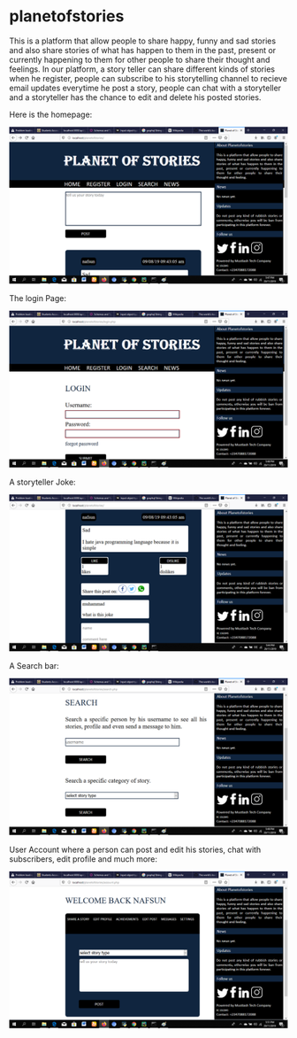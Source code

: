 # planetofstories
This is a platform that allow people to share happy, funny and sad stories and also share stories of what has happen to them in the past, present or currently happening to them for other people to share their thought and feelings. In our platform, a story teller can share different kinds of stories when he register, people can subscribe to his storytelling channel to recieve email updates everytime he post a story, people can chat with a storyteller and a storyteller has the chance to edit and delete his posted stories.

Here is the homepage:

<img src="https://github.com/Nafsun/planetofstories/blob/master/images/planetofstories-homepage.png" alt="Planet of Stories Homepage">

The login Page:

<img src="https://github.com/Nafsun/planetofstories/blob/master/images/planetofstories-loginpage.png" alt="Planet of Stories Loginpage">

A storyteller Joke:

<img src="https://github.com/Nafsun/planetofstories/blob/master/images/planetofstories-message.png" alt="Planet of Stories Jokepage">

A Search bar:

<img src="https://github.com/Nafsun/planetofstories/blob/master/images/planetofstories-search.png" alt="Planet of Stories Searchpage">

User Account where a person can post and edit his stories, chat with subscribers, edit profile and much more:

<img src="https://github.com/Nafsun/planetofstories/blob/master/images/planetofstories-account.png" alt="Planet of Stories User Account">
